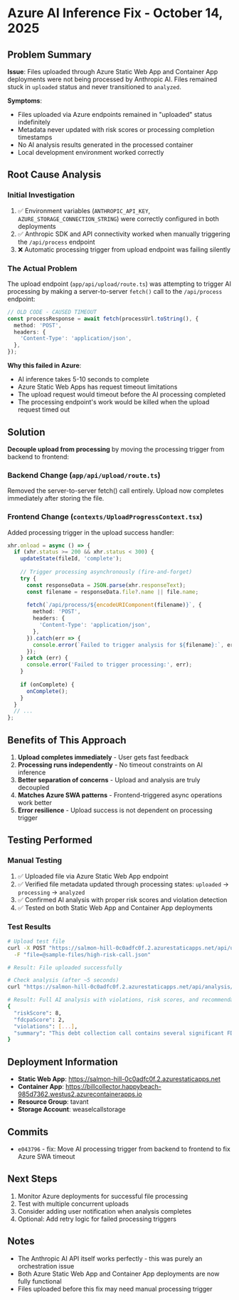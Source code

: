 # Azure AI Inference Fix - October 14, 2025

## Problem Summary

**Issue**: Files uploaded through Azure Static Web App and Container App deployments were not being processed by Anthropic AI. Files remained stuck in `uploaded` status and never transitioned to `analyzed`.

**Symptoms**:
- Files uploaded via Azure endpoints remained in "uploaded" status indefinitely
- Metadata never updated with risk scores or processing completion timestamps  
- No AI analysis results generated in the processed container
- Local development environment worked correctly

## Root Cause Analysis

### Initial Investigation
1. ✅ Environment variables (`ANTHROPIC_API_KEY`, `AZURE_STORAGE_CONNECTION_STRING`) were correctly configured in both deployments
2. ✅ Anthropic SDK and API connectivity worked when manually triggering the `/api/process` endpoint
3. ❌ Automatic processing trigger from upload endpoint was failing silently

### The Actual Problem

The upload endpoint (`app/api/upload/route.ts`) was attempting to trigger AI processing by making a server-to-server `fetch()` call to the `/api/process` endpoint:

```typescript
// OLD CODE - CAUSED TIMEOUT
const processResponse = await fetch(processUrl.toString(), {
  method: 'POST',
  headers: {
    'Content-Type': 'application/json',
  },
});
```

**Why this failed in Azure**:
- AI inference takes 5-10 seconds to complete
- Azure Static Web Apps has request timeout limitations
- The upload request would timeout before the AI processing completed
- The processing endpoint's work would be killed when the upload request timed out

## Solution

**Decouple upload from processing** by moving the processing trigger from backend to frontend:

### Backend Change (`app/api/upload/route.ts`)
Removed the server-to-server fetch() call entirely. Upload now completes immediately after storing the file.

### Frontend Change (`contexts/UploadProgressContext.tsx`)
Added processing trigger in the upload success handler:

```typescript
xhr.onload = async () => {
  if (xhr.status >= 200 && xhr.status < 300) {
    updateState(fileId, 'complete');
    
    // Trigger processing asynchronously (fire-and-forget)
    try {
      const responseData = JSON.parse(xhr.responseText);
      const filename = responseData.file?.name || file.name;
      
      fetch(`/api/process/${encodeURIComponent(filename)}`, {
        method: 'POST',
        headers: {
          'Content-Type': 'application/json',
        },
      }).catch(err => {
        console.error(`Failed to trigger analysis for ${filename}:`, err);
      });
    } catch (err) {
      console.error('Failed to trigger processing:', err);
    }
    
    if (onComplete) {
      onComplete();
    }
  }
  // ...
};
```

## Benefits of This Approach

1. **Upload completes immediately** - User gets fast feedback
2. **Processing runs independently** - No timeout constraints on AI inference
3. **Better separation of concerns** - Upload and analysis are truly decoupled
4. **Matches Azure SWA patterns** - Frontend-triggered async operations work better
5. **Error resilience** - Upload success is not dependent on processing trigger

## Testing Performed

### Manual Testing
1. ✅ Uploaded file via Azure Static Web App endpoint
2. ✅ Verified file metadata updated through processing states: `uploaded` → `processing` → `analyzed`
3. ✅ Confirmed AI analysis with proper risk scores and violation detection
4. ✅ Tested on both Static Web App and Container App deployments

### Test Results
```bash
# Upload test file
curl -X POST "https://salmon-hill-0c0adfc0f.2.azurestaticapps.net/api/upload" \
  -F "file=@sample-files/high-risk-call.json"

# Result: File uploaded successfully

# Check analysis (after ~5 seconds)
curl "https://salmon-hill-0c0adfc0f.2.azurestaticapps.net/api/analysis/high-risk-call.json"

# Result: Full AI analysis with violations, risk scores, and recommendations
{
  "riskScore": 8,
  "fdcpaScore": 2,
  "violations": [...],
  "summary": "This debt collection call contains several significant FDCPA violations..."
}
```

## Deployment Information

- **Static Web App**: https://salmon-hill-0c0adfc0f.2.azurestaticapps.net
- **Container App**: https://billcollector.happybeach-985d7362.westus2.azurecontainerapps.io
- **Resource Group**: tavant
- **Storage Account**: weaselcallstorage

## Commits

- `e043796` - fix: Move AI processing trigger from backend to frontend to fix Azure SWA timeout

## Next Steps

1. Monitor Azure deployments for successful file processing
2. Test with multiple concurrent uploads
3. Consider adding user notification when analysis completes
4. Optional: Add retry logic for failed processing triggers

## Notes

- The Anthropic AI API itself works perfectly - this was purely an orchestration issue
- Both Azure Static Web App and Container App deployments are now fully functional
- Files uploaded before this fix may need manual processing trigger
